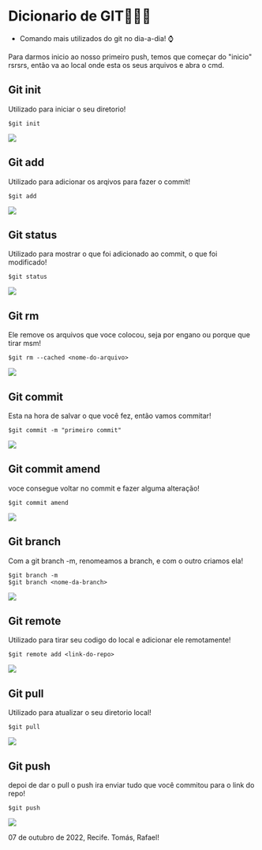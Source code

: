 # Dicionario de GIT👨🏿‍💻

- Comando mais utilizados do git no dia-a-dia! ⌚️

Para darmos inicio ao nosso primeiro push, temos que começar do "inicio" rsrsrs, então va ao local onde esta os seus arquivos e abra o cmd.

## Git init
 Utilizado para iniciar o seu diretorio!

````
$git init
````

<img src="images/git init.png"></img>

## Git add
 Utilizado para adicionar os arqivos para fazer o commit!

````
$git add
````

<img src="images/git add.png"></img>

## Git status
 Utilizado para mostrar o que foi adicionado ao commit, o que foi modificado!

````
$git status
````

<img src="images/git status.png"></img>


## Git rm
 Ele remove os arquivos que voce colocou, seja por engano ou porque que tirar msm!

````
$git rm --cached <nome-do-arquivo>
````

<img src="images/git rm --cached.png">

## Git commit
 Esta na hora de salvar o que você fez, então vamos commitar!

````
$git commit -m "primeiro commit"
````

<img src="images/git commit.png">

## Git commit amend
 voce consegue voltar no commit e fazer
 alguma alteração!

````
$git commit amend
````

<img src="images/git commit amend.png">

## Git branch
 Com a git branch -m, renomeamos a branch, e com o outro criamos ela!

````
$git branch -m
$git branch <nome-da-branch>
````

<img src="images/git branch -m e git branch new.png">

## Git remote
 Utilizado para tirar seu codigo do local e adicionar ele remotamente!

````
$git remote add <link-do-repo>
````

<img src="images/git remote add.png">

## Git pull
 Utilizado para atualizar o seu diretorio local!

````
$git pull
````

<img src="images/git pull.png">

## Git push
 depoi de dar o pull o push ira enviar tudo que você commitou para o link do repo!

````
$git push
````

<img src="images/git push.png">




07 de outubro de 2022, Recife.
Tomás, Rafael!